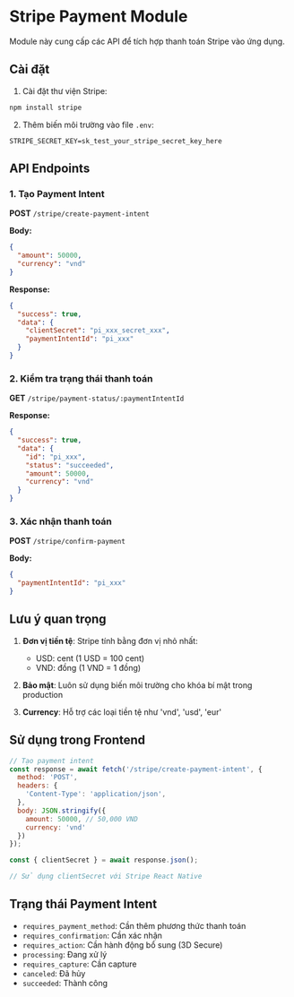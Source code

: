 # Stripe Payment Module

Module này cung cấp các API để tích hợp thanh toán Stripe vào ứng dụng.

## Cài đặt

1. Cài đặt thư viện Stripe:
```bash
npm install stripe
```

2. Thêm biến môi trường vào file `.env`:
```env
STRIPE_SECRET_KEY=sk_test_your_stripe_secret_key_here
```

## API Endpoints

### 1. Tạo Payment Intent
**POST** `/stripe/create-payment-intent`

**Body:**
```json
{
  "amount": 50000,
  "currency": "vnd"
}
```

**Response:**
```json
{
  "success": true,
  "data": {
    "clientSecret": "pi_xxx_secret_xxx",
    "paymentIntentId": "pi_xxx"
  }
}
```

### 2. Kiểm tra trạng thái thanh toán
**GET** `/stripe/payment-status/:paymentIntentId`

**Response:**
```json
{
  "success": true,
  "data": {
    "id": "pi_xxx",
    "status": "succeeded",
    "amount": 50000,
    "currency": "vnd"
  }
}
```

### 3. Xác nhận thanh toán
**POST** `/stripe/confirm-payment`

**Body:**
```json
{
  "paymentIntentId": "pi_xxx"
}
```

## Lưu ý quan trọng

1. **Đơn vị tiền tệ**: Stripe tính bằng đơn vị nhỏ nhất:
   - USD: cent (1 USD = 100 cent)
   - VND: đồng (1 VND = 1 đồng)

2. **Bảo mật**: Luôn sử dụng biến môi trường cho khóa bí mật trong production

3. **Currency**: Hỗ trợ các loại tiền tệ như 'vnd', 'usd', 'eur'

## Sử dụng trong Frontend

```javascript
// Tạo payment intent
const response = await fetch('/stripe/create-payment-intent', {
  method: 'POST',
  headers: {
    'Content-Type': 'application/json',
  },
  body: JSON.stringify({
    amount: 50000, // 50,000 VND
    currency: 'vnd'
  })
});

const { clientSecret } = await response.json();

// Sử dụng clientSecret với Stripe React Native
```

## Trạng thái Payment Intent

- `requires_payment_method`: Cần thêm phương thức thanh toán
- `requires_confirmation`: Cần xác nhận
- `requires_action`: Cần hành động bổ sung (3D Secure)
- `processing`: Đang xử lý
- `requires_capture`: Cần capture
- `canceled`: Đã hủy
- `succeeded`: Thành công 